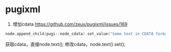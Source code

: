 # pugixml
1. 增加cdata
https://github.com/zeux/pugixml/issues/169
```c++
node.append_child(pugi::node_cdata).set_value("Some text in CDATA format");
```
获取cdata，直接node.text();
修改cdata，node.text().set();